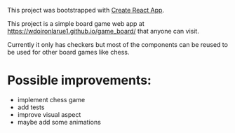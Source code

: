 This project was bootstrapped with [Create React App](https://github.com/facebook/create-react-app).

This project is a simple board game web app at https://wdoironlarue1.github.io/game_board/ that anyone can visit.

Currently it only has checkers but most of the components can be reused to be used for other board games like chess.

# Possible improvements:
- implement chess game
- add tests
- improve visual aspect
- maybe add some animations
